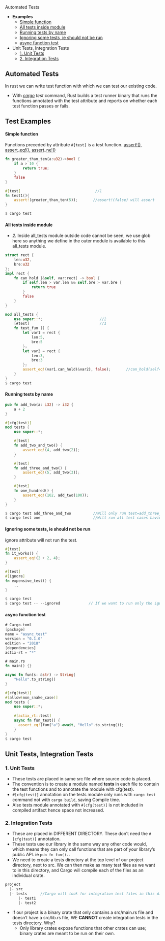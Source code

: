 Automated Tests
- **Examples**
  - [Simple function](#sim)
  - [All tests inside module](#mod)
  - [Running tests by name](#byname)
  - [Ignoring some tests, ie should not be run](#ignore)
  - [async function test](#as)
- Unit Tests, Integration Tests
  - [1. Unit Tests](#unit)
  - [2. Integration Tests](#int)

## Automated Tests
In rust we can write test function with which we can test our existing code. 
- With *[cargo](/Languages/Programming_Languages/Rust/Cargo_BuildSystem) test* command, Rust builds a test runner binary that runs the functions annotated with the test attribute and reports on whether each test function passes or fails.

## Test Examples

<a name=sim></a>
#### Simple function
Functions preceded by attribute `#[test]` is a test function. [assert!(), assert_eq!(), assert_ne!()](/Languages/Programming_Languages/Rust/Functions)
```rs
fn greater_than_ten(a:u32)->bool {
    if a > 10 {
        return true;
    }
    false
}

#[test]                                  //1
fn test1(){
    assert!(greater_than_ten(5));       //assert!(false) will assert
}

$ cargo test
```

<a name=mod></a>
#### All tests inside module
- _2._ Inside all_tests module outside code cannot be seen, we use glob here so anything we define in the outer module is available to this all_tests module.
```rs
struct rect {
    len:u32,
    bre:u32
};
impl rect {
    fn can_hold (&self, var:rect) -> bool {
        if self.len > var.len && self.bre > var.bre {
            return true
        }
        false
    }
}

mod all_tests {
    use super::*;                          //2
    [#test]                                //1
    fn test_fun () {
        let var1 = rect {
            len:5,
            bre:5
        };
        let var2 = rect {
            len:3,
            bre:3
        };
        assert_eq!(var1.can_hold(&var2), false);       //can_hold(self=var1, var=var2)
    }
}
$ cargo test
```

<a name=byname></a>
#### Running tests by name
```rs
pub fn add_two(a: i32) -> i32 {
    a + 2
}

#[cfg(test)]
mod tests {
    use super::*;

    #[test]
    fn add_two_and_two() {
        assert_eq!(4, add_two(2));
    }

    #[test]
    fn add_three_and_two() {
        assert_eq!(5, add_two(3));
    }

    #[test]
    fn one_hundred() {
        assert_eq!(102, add_two(100));
    }
}

$ cargo test add_three_and_two          //Will only run test=add_three_and_two
$ cargo test one                        //Will run all test cases having one in them
```

<a name=ignore></a>
#### Ignoring some tests, ie should not be run
ignore attribute will not run the test.
```rs
#[test]
fn it_works() {
    assert_eq!(2 + 2, 4);
}

#[test]
#[ignore]
fn expensive_test() {
    ..
}

$ cargo test
$ cargo test -- --ignored             // If we want to run only the ignored tests
```

<a name=as></a>
#### async function test
```rs
# Cargo.toml
[package]
name = "async_test"
version = "0.1.0"
edition = "2018"
[dependencies]
actix-rt = "*"

# main.rs
fn main() {}

async fn fun(s: &str) -> String{
    "Hello".to_string()
}

#[cfg(test)]
#[allow(non_snake_case)]
mod tests {
    use super::*;
  
    #[actix_rt::test]
    async fn fun_test() {
      assert_eq!(fun("a").await, "Hello".to_string());
    }
}
$ cargo test
```

## Unit Tests, Integration Tests
<a name=unit></a>
### 1. Unit Tests
- These tests are placed in same src file where source code is placed.
- The convention is to create a module named **tests** in each file to contain the test functions and to annotate the module with cfg(test).
- `#[cfg(test)]` annotation on the tests module only runs with `cargo test` command not with `cargo build`, saving Compile time.
- Also tests module annotated with `#[cfg(test)]` is not included in compiled artifact hence space not increased.

<a name=int></a>
### 2. Integration Tests
- These are placed in DIFFERENT DIRECTORY. These don’t need the `#[cfg(test)]` annotation.
- These tests use our library in the same way any other code would, which means they can only call functions that are part of your library’s public API. ie `pub fn fun()..`
- We need to create a tests directory at the top level of our project directory, next to src. We can then make as many test files as we want to in this directory, and Cargo will compile each of the files as an individual crate.
```rs
project
  |- src
  |- tests      //Cargo will look for integration test files in this directory
      |- test1
      |- test2
```
- If our project is a binary crate that only contains a src/main.rs file and doesn’t have a src/lib.rs file, WE **CANNOT** create integration tests in the tests directory. Why?
  - Only library crates expose functions that other crates can use; binary crates are meant to be run on their own.
